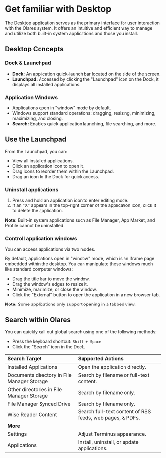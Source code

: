 # Get familiar with Desktop

The Desktop application serves as the primary interface for user interaction with the Olares system. It offers an intuitive and efficient way to manage and utilize both built-in system applications and those you install.

## Desktop Concepts

### Dock & Launchpad

* **Dock:** An application quick-launch bar located on the side of the screen.
* **Launchpad:** Accessed by clicking the "Launchpad" icon on the Dock, it displays all installed applications.

### Application Windows

* Applications open in "window" mode by default.
* Windows support standard operations: dragging, resizing, minimizing, maximizing, and closing.
* **Search:** Enables quick application launching, file searching, and more.

## Use the Launchpad

From the Launchpad, you can:

* View all installed applications.
* Click an application icon to open it.
* Drag icons to reorder them within the Launchpad.
* Drag an icon to the Dock for quick access.

### Uninstall applications

1. Press and hold an application icon to enter editing mode.
2. If an "X" appears in the top-right corner of the application icon, click it to delete the application.

**Note:** Built-in system applications such as File Manager, App Market, and Profile cannot be uninstalled.

### Controll application windows

You can access applications via two modes.

By default, applications open in "window" mode, which is an iframe page embedded within the desktop. You can manipulate these windows much like standard computer windows:

* Drag the title bar to move the window.
* Drag the window's edges to resize it.
* Minimize, maximize, or close the window.
* Click the "External" button to open the application in a new browser tab.

**Note:** Some applications only support opening in a tabbed view.

## Search within Olares

You can quickly call out global search using one of the following methods:

* Press the keyboard shortcut: `Shift + Space`
* Click the "Search" icon in the Dock.


| Search Target                                  | Supported Actions                                       |
| :--------------------------------------------- | :------------------------------------------------------ |
| Installed Applications                         | Open the application directly.                          |
| Documents directory in File Manager Storage    | Search by filename or full-text content.                |
| Other directories in File Manager Storage      | Search by filename only.                                |
| File Manager Synced Drive                      | Search by filename only.                                |
| Wise Reader Content                            | Search full-text content of RSS feeds, web pages, & PDFs. |
| **More** |                                                         |
| Settings                                       | Adjust Terminus appearance.                             |
| Applications                                   | Install, uninstall, or update applications.             |

